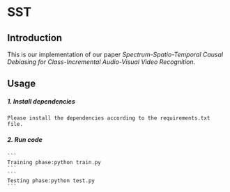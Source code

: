 # SST
## Introduction
This is our implementation of our paper *Spectrum-Spatio-Temporal Causal Debiasing for Class-Incremental Audio-Visual Video Recognition*.


## Usage

##### 1. Install dependencies
```
Please install the dependencies according to the requirements.txt file.
```

##### 2. Run code

    ```
    Training phase:python train.py 
    ```
    ```
    Testing phase:python test.py 
    ```


